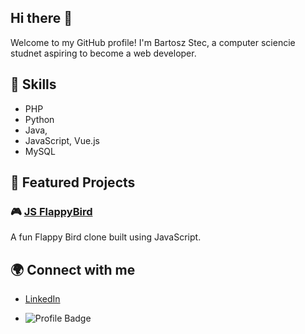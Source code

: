 ## Hi there 👋
Welcome to my GitHub profile! I'm Bartosz Stec, a computer sciencie studnet aspiring to become a web developer.

## 🚀 Skills
- PHP
- Python
- Java,
- JavaScript, Vue.js
- MySQL

## 📂 Featured Projects

### 🎮 [JS FlappyBird](https://github.com/wrzoskiewicz/JS-FlappyBird)
A fun Flappy Bird clone built using JavaScript.

## 🌍 Connect with me
- [LinkedIn](https://linkedin.com/in/)

- ![Profile Badge](https://img.shields.io/badge/GitHub-Profile-blue)





<!--
**wrzoskiewicz/wrzoskiewicz** is a ✨ _special_ ✨ repository because its `README.md` (this file) appears on your GitHub profile.

Here are some ideas to get you started:

- 🔭 I’m currently working on ...
- 🌱 I’m currently learning ...
- 👯 I’m looking to collaborate on ...
- 🤔 I’m looking for help with ...
- 💬 Ask me about ...
- 📫 How to reach me: ...
- 😄 Pronouns: ...
- ⚡ Fun fact: ...
-->
